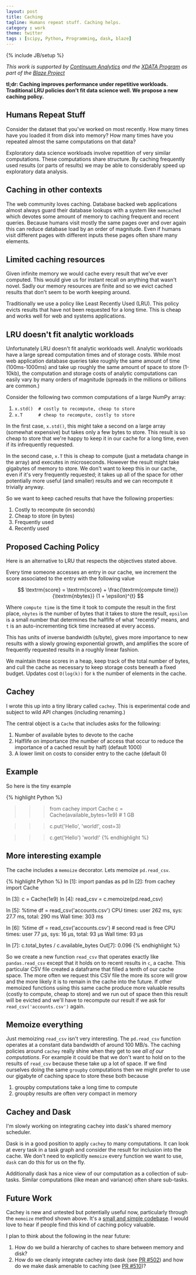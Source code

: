 ```yaml
---
layout: post
title: Caching
tagline: Humans repeat stuff. Caching helps.
category : work
theme: twitter
tags : [scipy, Python, Programming, dask, blaze]
---
```

{% include JB/setup %}

*This work is supported by [Continuum Analytics](http://continuum.io)
and the [XDATA Program](http://www.darpa.mil/program/XDATA)
as part of the [Blaze Project](http://blaze.pydata.org)*

**tl;dr: Caching improves performance under repetitive workloads.  Traditional
LRU policies don't fit data science well.  We propose a new caching policy.**


Humans Repeat Stuff
-------------------

Consider the dataset that you've worked on most recently.  How many times have
you loaded it from disk into memory?  How many times have you repeated almost
the same computations on that data?

Exploratory data science workloads involve repetition of very similar
computations.  These computations share structure.  By caching frequently used
results (or parts of results) we may be able to considerably speed up
exploratory data analysis.


Caching in other contexts
-------------------------

The web community loves caching.  Database backed web applications almost
always guard their database lookups with a system like `memcached` which
devotes some amount of memory to caching frequent and recent queries.
Because humans visit mostly the same pages over and over again this can reduce
database load by an order of magnitude.  Even if humans visit different pages
with different inputs these pages often share many elements.


Limited caching resources
-------------------------

Given infinite memory we would cache every result that we've ever
computed.  This would give us for instant recall on anything that wasn't novel.
Sadly our memory resources are finite and so we evict cached results
that don't seem to be worth keeping around.

Traditionally we use a policy like Least Recently Used (LRU).  This policy
evicts results that have not been requested for a long time.  This is cheap and
works well for web and systems applications.


LRU doesn't fit analytic workloads
----------------------------------

Unfortunately LRU doesn't fit analytic workloads well.  Analytic workloads have
a large spread computation times and of storage costs.  While most web
application database queries take roughly the same amount of time
(100ms-1000ms) and take up roughly the same amount of space to store (1-10kb),
the computation and storage costs of analytic computations can easily vary by
many orders of magnitude (spreads in the millions or billions are common.)

Consider the following two common computations of a large NumPy array:

1.  `x.std()  # costly to recompute, cheap to store`
2.  `x.T      # cheap to recompute, costly to store`

In the first case, `x.std()`, this might take a second on a large array
(somewhat expensive) but takes only a few bytes to store.  This result is so
cheap to store that we're happy to keep it in our cache for a long time, even
if its infrequently requested.

In the second case, `x.T` this is cheap to compute (just a metadata change in
the array) and executes in microseconds.  However the result might take
gigabytes of memory to store.  We don't want to keep this in our cache, even if
it's very frequently requested; it takes up all of the space for other
potentially more useful (and smaller) results and we can recompute it trivially
anyway.

So we want to keep cached results that have the following properties:

1.  Costly to recompute (in seconds)
2.  Cheap to store (in bytes)
3.  Frequently used
4.  Recently used


Proposed Caching Policy
-----------------------

Here is an alternative to LRU that respects the objectives stated above.

Every time someone accesses an entry in our cache, we increment the score
associated to the entry with the following value

$$ \textrm{score} = \textrm{score} + \frac{\textrm{compute time}}{\textrm{nbytes}} (1 + \epsilon)^{t} $$

Where `compute time` is the time it took to compute the result in the first
place, `nbytes` is the number of bytes that it takes to store the result,
`epsilon` is a small number that determines the halflife of what "recently"
means, and `t` is an auto-incrementing tick time increased at every access.

This has units of inverse bandwidth (s/byte), gives more importance to new
results with a slowly growing exponential growth, and amplifies the score of
frequently requested results in a roughly linear fashion.

We maintain these scores in a heap, keep track of the total number of bytes,
and cull the cache as necessary to keep storage costs beneath a fixed budget.
Updates cost `O(log(k))` for `k` the number of elements in the cache.


Cachey
------

I wrote this up into a tiny library called `cachey`.  This is experimental
code and subject to wild API changes (including renaming.)

The central object is a `Cache` that includes asks for the following:

1.  Number of available bytes to devote to the cache
2.  Halflife on importance (the number of access that occur to reduce the
importance of a cached result by half) (default 1000)
3.  A lower limit on costs to consider entry to the cache (default 0)

Example
-------

So here is the tiny example

{% highlight Python %}
>>> from cachey import Cache
>>> c = Cache(available_bytes=1e9)  # 1 GB

>>> c.put('Hello', 'world!', cost=3)

>>> c.get('Hello')
'world!'
{% endhighlight %}


More interesting example
------------------------

The cache includes a `memoize` decorator.  Lets memoize `pd.read_csv`.

{% highlight Python %}
In [1]: import pandas as pd
In [2]: from cachey import Cache

In [3]: c = Cache(1e9)
In [4]: read_csv = c.memoize(pd.read_csv)

In [5]: %time df = read_csv('accounts.csv')
CPU times: user 262 ms, sys: 27.7 ms, total: 290 ms
Wall time: 303 ms

In [6]: %time df = read_csv('accounts.csv')  # second read is free
CPU times: user 77 µs, sys: 16 µs, total: 93 µs
Wall time: 93 µs

In [7]: c.total_bytes / c.available_bytes
Out[7]: 0.096
{% endhighlight %}

So we create a new function `read_csv` that operates exactly like
`pandas.read_csv` except that it holds on to recent results in `c`, a cache.
This particular CSV file created a dataframe that filled a tenth of our
cache space.  The more often we request this CSV file the more its score will
grow and the more likely it is to remain in the cache into the future.  If
other memoized functions using this same cache produce more valuable results
(costly to compute, cheap to store) and we run out of space then this result
will be evicted and we'll have to recompute our result if we ask for
`read_csv('accounts.csv')` again.


Memoize everything
------------------

Just memoizing `read_csv` isn't very interesting.  The `pd.read_csv`
function operates at a constant data bandwidth of around 100 MB/s.  The caching
policies around `cachey` really shine when they get to see *all of our
computations*.  For example it could be that we don't want to hold on to the
results of `read_csv` because these take up a lot of space.  If we find
ourselves doing the same `groupby` computations then we might prefer to use our
gigabyte of caching space to store these both because

1.  groupby computations take a long time to compute
2.  groupby results are often very compact in memory


Cachey and Dask
---------------

I'm slowly working on integrating cachey into dask's shared memory scheduler.

Dask is in a good position to apply `cachey` to many computations.  It can look
at every task in a task graph and consider the result for inclusion into the
cache.  We don't need to explicitly `memoize` every function we want to use,
`dask` can do this for us on the fly.

Additionally dask has a nice view of our computation as a collection of
sub-tasks.  Similar computations (like mean and variance) often share
sub-tasks.

Future Work
-----------

Cachey is new and untested but potentially useful now, particularly through the
`memoize` method shown above.
It's a [small and simple codebase](http://github.com/mrocklin/cachey).
I would love to hear if people find this kind of caching policy valuable.

I plan to think about the following in the near future:

1.  How do we build a hierarchy of caches to share between memory and disk?
2.  How do we cleanly integrate cachey into dask
    (see [PR #502](https://github.com/ContinuumIO/dask/pull/502))
    and how do we make dask amenable to caching
    (see [PR #510](https://github.com/ContinuumIO/dask/pull/510))?

